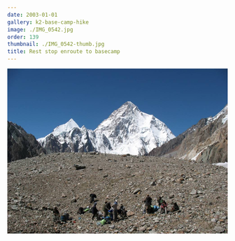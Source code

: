 ```yaml
---
date: 2003-01-01
gallery: k2-base-camp-hike
image: ./IMG_0542.jpg
order: 139
thumbnail: ./IMG_0542-thumb.jpg
title: Rest stop enroute to basecamp
---
```


![Rest stop enroute to basecamp](./IMG_0542.jpg)